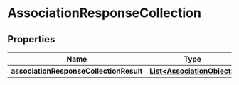 # AssociationResponseCollection

## Properties
Name | Type | Description | Notes
------------ | ------------- | ------------- | -------------
**associationResponseCollectionResult** | [**List&lt;AssociationObject&gt;**](AssociationObject.md) |  |  [optional]

